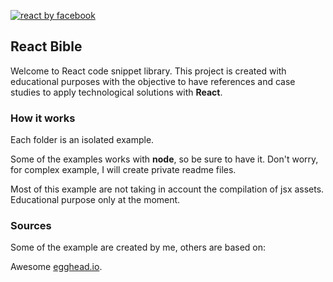 <a href="https://facebook.github.io/react/">![react by facebook](http://moduscreate.com/wp-content/uploads/2014/03/react-opti.png)</a>

## React Bible

Welcome to React code snippet library. This project is created with educational purposes with the objective to have references and case studies to apply technological solutions with **React**.

### How it works 

Each folder is an isolated example.

Some of the examples works with **node**, so be sure to have it. Don't worry, for complex example, I will create private readme files. 

Most of this example are not taking in account the compilation of jsx assets. Educational purpose only at the moment.

### Sources

Some of the example are created by me, others are based on:

Awesome [egghead.io](https://egghead.io/).
 
